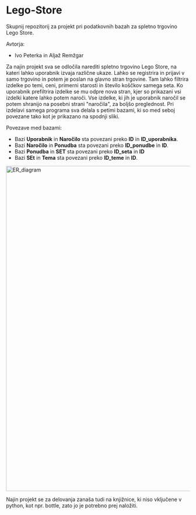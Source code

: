 # Lego-Store
Skupnij repozitorij za projekt pri podatkovnih bazah za spletno trgovino Lego Store.

Avtorja:
* Ivo Peterka in Aljaž Remžgar

Za najin projekt sva se odločila narediti spletno trgovino Lego Store, na kateri lahko uporabnik izvaja različne ukaze. Lahko se registrira in prijavi v samo trgovino in potem je poslan na glavno stran trgovine. Tam lahko filtrira izdelke po temi, ceni, primerni starosti in število koščkov samega seta. Ko uporabnik prefiltrira izdelke se mu odpre nova stran, kjer so prikazani vsi izdelki katere lahko potem naroči. Vse izdelke, ki jih je uporabnik naročil se potem shranijo na posebni strani "naročila", za boljšo preglednost. 
Pri izdelavi samega programa sva delala s petimi bazami, ki so med seboj povezane tako kot je prikazano na spodnji sliki.

Povezave med bazami:
- Bazi **Uporabnik** in **Naročilo** sta povezani preko **ID** in **ID_uporabnika**.
- Bazi **Naročilo** in **Ponudba** sta povezani preko **ID_ponudbe** in **ID**.
- Bazi **Ponudba** in **SET** sta povezani preko **ID_seta** in **ID**
- Bazi **SEt** in **Tema** sta povezani preko **ID_teme** in **ID**.

<img width="889" alt="ER_diagram" src="https://github.com/user-attachments/assets/f474c19a-1ece-4224-8e8e-4826a767f811">


Najin projekt se za delovanja zanaša tudi na knjižnice, ki niso vključene v python, kot npr. bottle, zato jo je potrebno prej naložiti.
